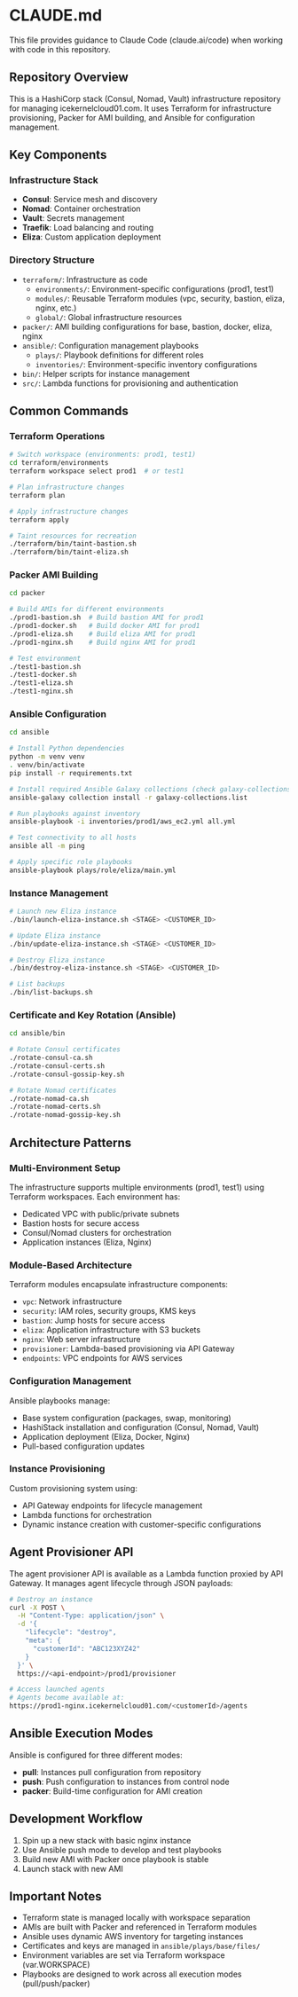 # CLAUDE.md

This file provides guidance to Claude Code (claude.ai/code) when working with code in this repository.

## Repository Overview

This is a HashiCorp stack (Consul, Nomad, Vault) infrastructure repository for managing icekernelcloud01.com. It uses Terraform for infrastructure provisioning, Packer for AMI building, and Ansible for configuration management.

## Key Components

### Infrastructure Stack
- **Consul**: Service mesh and discovery
- **Nomad**: Container orchestration
- **Vault**: Secrets management
- **Traefik**: Load balancing and routing
- **Eliza**: Custom application deployment

### Directory Structure
- `terraform/`: Infrastructure as code
  - `environments/`: Environment-specific configurations (prod1, test1)
  - `modules/`: Reusable Terraform modules (vpc, security, bastion, eliza, nginx, etc.)
  - `global/`: Global infrastructure resources
- `packer/`: AMI building configurations for base, bastion, docker, eliza, nginx
- `ansible/`: Configuration management playbooks
  - `plays/`: Playbook definitions for different roles
  - `inventories/`: Environment-specific inventory configurations
- `bin/`: Helper scripts for instance management
- `src/`: Lambda functions for provisioning and authentication

## Common Commands

### Terraform Operations
```bash
# Switch workspace (environments: prod1, test1)
cd terraform/environments
terraform workspace select prod1  # or test1

# Plan infrastructure changes
terraform plan

# Apply infrastructure changes
terraform apply

# Taint resources for recreation
./terraform/bin/taint-bastion.sh
./terraform/bin/taint-eliza.sh
```

### Packer AMI Building
```bash
cd packer

# Build AMIs for different environments
./prod1-bastion.sh  # Build bastion AMI for prod1
./prod1-docker.sh   # Build docker AMI for prod1
./prod1-eliza.sh    # Build eliza AMI for prod1
./prod1-nginx.sh    # Build nginx AMI for prod1

# Test environment
./test1-bastion.sh
./test1-docker.sh
./test1-eliza.sh
./test1-nginx.sh
```

### Ansible Configuration
```bash
cd ansible

# Install Python dependencies
python -m venv venv
. venv/bin/activate
pip install -r requirements.txt

# Install required Ansible Galaxy collections (check galaxy-collections.list for versions)
ansible-galaxy collection install -r galaxy-collections.list

# Run playbooks against inventory
ansible-playbook -i inventories/prod1/aws_ec2.yml all.yml

# Test connectivity to all hosts
ansible all -m ping

# Apply specific role playbooks
ansible-playbook plays/role/eliza/main.yml
```

### Instance Management
```bash
# Launch new Eliza instance
./bin/launch-eliza-instance.sh <STAGE> <CUSTOMER_ID>

# Update Eliza instance
./bin/update-eliza-instance.sh <STAGE> <CUSTOMER_ID>

# Destroy Eliza instance
./bin/destroy-eliza-instance.sh <STAGE> <CUSTOMER_ID>

# List backups
./bin/list-backups.sh
```

### Certificate and Key Rotation (Ansible)
```bash
cd ansible/bin

# Rotate Consul certificates
./rotate-consul-ca.sh
./rotate-consul-certs.sh
./rotate-consul-gossip-key.sh

# Rotate Nomad certificates
./rotate-nomad-ca.sh
./rotate-nomad-certs.sh
./rotate-nomad-gossip-key.sh
```

## Architecture Patterns

### Multi-Environment Setup
The infrastructure supports multiple environments (prod1, test1) using Terraform workspaces. Each environment has:
- Dedicated VPC with public/private subnets
- Bastion hosts for secure access
- Consul/Nomad clusters for orchestration
- Application instances (Eliza, Nginx)

### Module-Based Architecture
Terraform modules encapsulate infrastructure components:
- `vpc`: Network infrastructure
- `security`: IAM roles, security groups, KMS keys
- `bastion`: Jump hosts for secure access
- `eliza`: Application infrastructure with S3 buckets
- `nginx`: Web server infrastructure
- `provisioner`: Lambda-based provisioning via API Gateway
- `endpoints`: VPC endpoints for AWS services

### Configuration Management
Ansible playbooks manage:
- Base system configuration (packages, swap, monitoring)
- HashiStack installation and configuration (Consul, Nomad, Vault)
- Application deployment (Eliza, Docker, Nginx)
- Pull-based configuration updates

### Instance Provisioning
Custom provisioning system using:
- API Gateway endpoints for lifecycle management
- Lambda functions for orchestration
- Dynamic instance creation with customer-specific configurations

## Agent Provisioner API

The agent provisioner API is available as a Lambda function proxied by API Gateway. It manages agent lifecycle through JSON payloads:

```bash
# Destroy an instance
curl -X POST \
  -H "Content-Type: application/json" \
  -d '{
    "lifecycle": "destroy",
    "meta": {
      "customerId": "ABC123XYZ42"
    }
  }' \
  https://<api-endpoint>/prod1/provisioner

# Access launched agents
# Agents become available at:
https://prod1-nginx.icekernelcloud01.com/<customerId>/agents
```

## Ansible Execution Modes

Ansible is configured for three different modes:
- **pull**: Instances pull configuration from repository
- **push**: Push configuration to instances from control node
- **packer**: Build-time configuration for AMI creation

## Development Workflow

1. Spin up a new stack with basic nginx instance
2. Use Ansible push mode to develop and test playbooks
3. Build new AMI with Packer once playbook is stable
4. Launch stack with new AMI

## Important Notes

- Terraform state is managed locally with workspace separation
- AMIs are built with Packer and referenced in Terraform modules
- Ansible uses dynamic AWS inventory for targeting instances
- Certificates and keys are managed in `ansible/plays/base/files/`
- Environment variables are set via Terraform workspace (var.WORKSPACE)
- Playbooks are designed to work across all execution modes (pull/push/packer)